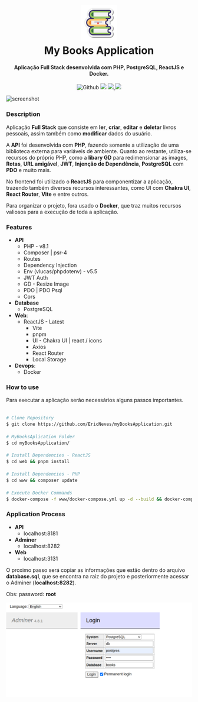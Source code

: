 <h1 align="center">
  <br />
  <img src="./github/icon.png">
  <br />
  My Books Application
  <br />
</h1>

<h4 align="center">
  Aplicação Full Stack desenvolvida com PHP, PostgreSQL, ReactJS e Docker.
</h4> 

<p align="center">
  <img src="https://img.shields.io/github/last-commit/EricNeves/myBooksApplication?style=flat-square&logo=github" alt="Github">
  <a href="https://gitter.im/amitmerchant1990/electron-markdownify"><img src="https://badges.gitter.im/amitmerchant1990/electron-markdownify.svg"></a>
  <a href="https://saythanks.io/to/bullredeyes@gmail.com">
      <img src="https://img.shields.io/badge/SayThanks.io-%E2%98%BC-1EAEDB.svg">
  </a>
  <a href="https://www.paypal.me/AmitMerchant">
    <img src="https://img.shields.io/badge/$-donate-ff69b4.svg?maxAge=2592000&amp;style=flat">
  </a>
</p>

![screenshot](github/mybookapp.gif)

### Description
Aplicação <b>Full Stack</b> que consiste em <b>ler</b>, <b>criar</b>, <b>editar</b> e <b>deletar</b> livros pessoais, assim também como <b>modificar</b> dados do usuário.

A <b>API</b> foi desenvolvida com <b>PHP</b>, fazendo somente a utilização de uma biblioteca externa para variáveis de ambiente. Quanto ao restante, utiliza-se recursos do próprio PHP, como a <b>libary GD</b> para redimensionar as images, <b>Rotas</b>, <b>URL amigável</b>, <b>JWT</b>, <b>Injenção de Dependência</b>, <b>PostgreSQL</b> com <b>PDO</b> e muito mais.

No frontend foi utilizado o <b>ReactJS</b> para componentizar a aplicação, trazendo também diversos recursos interessantes, como UI com <b>Chakra UI</b>, <b>React Router</b>, <b>Vite</b> e entre outros.

Para organizar o projeto, fora usado o <b>Docker</b>, que traz muitos recursos valiosos para a execução de toda a aplicação.

### Features

* <b>API</b>
  - PHP - v8.1
   - Composer | psr-4
   - Routes
   - Dependency Injection
   - Env (vlucas/phpdotenv) - v5.5
   - JWT Auth
   - GD - Resize Image
   - PDO | PDO Psql 
   - Cors
* <b>Database</b>
  - PostgreSQL
* <b>Web</b>:
    - ReactJS - Latest
      - Vite
      - pnpm
      - UI - Chakra UI | react / icons
      - Axios
      - React Router
      - Local Storage
* <b>Devops</b>:
  - Docker

### How to use

Para executar a aplicação serão necessários alguns passos importantes.


```sh

# Clone Repository
$ git clone https://github.com/EricNeves/myBooksApplication.git

# MyBooksAplication Folder
$ cd myBooksApplication/

# Install Dependencies - ReactJS
$ cd web && pnpm install

# Install Dependencies - PHP
$ cd www && composer update

# Execute Docker Commands
$ docker-compose -f www/docker-compose.yml up -d --build && docker-compose -f web/docker-compose.yml up -d --build

```

### Application Process

* <b>API</b>
  - localhost:8181
* <b>Adminer</b>
  - localhost:8282
* <b>Web</b>
  - localhost:3131

O proximo passo será copiar as informações que estão dentro do arquivo <b>database.sql</b>, que se encontra na raiz do projeto e posteriormente acessar o Adminer (<b>localhost:8282</b>). 

Obs: password: <b>root</b>

![Adminer](github/adminer.png)

